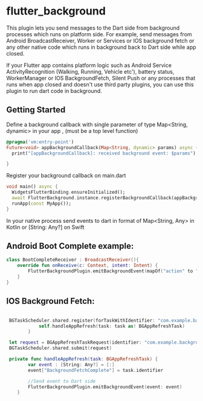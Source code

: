 # flutter_background

This plugin lets you send messages to the Dart side from background processes which runs on platform side.
For example, send messages from Android BroadcastReceiver, Worker or Services or IOS background 
fetch or any other native code which runs in background back to Dart side while app closed.

If your Flutter app contains platform logic such as Android Service ActivityRecognition (Walking, Running, Vehicle etc'), battery status, WorkerManager
or IOS BackgroundFetch, Silent Push or any processes that runs when app closed and doesn't use third party plugins,
you can use this plugin to run dart code in background. 

## Getting Started
Define a background callback with single parameter of type Map<String, dynamic> 
in your app , (must be a top level function)

```dart
@pragma('vm:entry-point')
Future<void> appBackgroundCallback(Map<String, dynamic> params) async {
  print("[appBackgroundCallback]: received background event: $params");

}
```
Register your background callback on main.dart

```dart
void main() async {
  WidgetsFlutterBinding.ensureInitialized();
  await FlutterBackground.instance.registerBackgroundCallback(appBackgroundCallback);
  runApp(const MyApp());
}
```

In your native process send events to dart in format of Map<String, Any> in Kotlin 
or [String: Any?] on Swift 

## Android Boot Complete example:

```kotlin
class BootCompleteReceiver : BroadcastReceiver(){
    override fun onReceive(c: Context, intent: Intent) {
        FlutterBackgroundPlugin.emitBackgroundEvent(mapOf("action" to "BootComplete"))
    }
}
```
## IOS Background Fetch:

```swift

 BGTaskScheduler.shared.register(forTaskWithIdentifier: "com.example.background_fetch_identifier", using: nil) { task in
            self.handleAppRefresh(task: task as! BGAppRefreshTask)
        }

 let request = BGAppRefreshTaskRequest(identifier: "com.example.background_fetch_identifier")
 BGTaskScheduler.shared.submit(request)

 private func handleAppRefresh(task: BGAppRefreshTask) {
        var event : [String: Any?] = [:]
        event["BackgroundFetchComplete"] = task.identifier

        //Send event to Dart side
        FlutterBackgroundPlugin.emitBackgroundEvent(event: event)
    }
```

